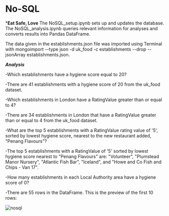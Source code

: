 # No-SQL

***Eat Safe, Love**
The NoSQL_setup.ipynb sets up and updates the database. The NoSQL_analysis.ipynb queries relevant information for analyses and converts results into Pandas DataFrame. 

The data given in the establishments.json file was imported using Terminal with mongoimport --type json -d uk_food -c establishments --drop --jsonArray establishments.json.

***Analysis***

-Which establishments have a hygiene score equal to 20?

-There are 41 establishments with a hygiene score of 20 from the uk_food dataset.

-Which establishments in London have a RatingValue greater than or equal to 4?

-There are 34 establishments in London that have a RatingValue greater than or equal to 4 from the uk_food dataset.

-What are the top 5 establishments with a RatingValue rating value of '5', sorted by lowest hygiene score, nearest to the new restaurant added, "Penang Flavours"?

-The top 5 establishments with a RatingValue of '5' sorted by lowest hygiene score nearest to "Penang Flavours" are: "Volunteer", "Plumstead Manor Nursery", "Atlantic Fish Bar", "Iceland", and "Howe and Co Fish and Chips - Van 17".

-How many establishments in each Local Authority area have a hygiene score of 0?

-There are 55 rows in the DataFrame. This is the preview of the first 10 rows:

![nosql](https://github.com/jirah2018/No-SQL/assets/151040384/9e7c16bd-8c70-487d-bb2d-42ec8dc07173)

